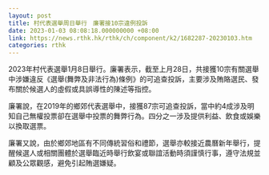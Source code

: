 ```yaml
---
layout: post
title: 村代表選舉周日舉行　廉署接10宗違例投訴
date: 2023-01-03 08:08:18.000000000 +08:00
link: https://news.rthk.hk/rthk/ch/component/k2/1682287-20230103.htm
categories: rthk
---
```


2023年村代表選舉1月8日舉行。廉署表示，截至上月28日，共接獲10宗有關選舉中涉嫌違反《選舉(舞弊及非法行為)條例》的可追查投訴，主要涉及賄賂選民、發布關於候選人的虛假或具誤導性的陳述等指控。

廉署說，在2019年的鄉郊代表選舉中，接獲87宗可追查投訴，當中約4成涉及明知自己無權投票卻在選舉中投票的舞弊行為。四分之一涉及提供利益、飲食或娛樂以換取選票。

廉署又說，由於鄉郊地區有不同傳統習俗和禮節，選舉亦較接近農曆新年舉行，提醒候選人或相關團體於選舉臨近時舉行飲宴或聯誼活動時須謹慎行事，遵守法規並顧及公眾觀感，避免引起賄選嫌疑。
